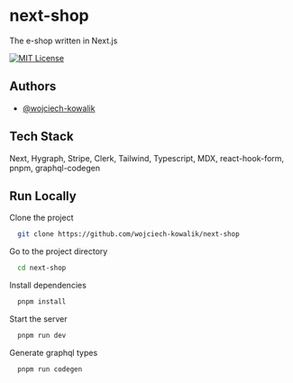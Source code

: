 # next-shop

The e-shop written in Next.js

[![MIT License](https://img.shields.io/badge/License-MIT-green.svg)](https://choosealicense.com/licenses/mit/)

## Authors

- [@wojciech-kowalik](https://www.github.com/wojciech-kowalik)

## Tech Stack

Next, Hygraph, Stripe, Clerk, Tailwind, Typescript, MDX, react-hook-form, pnpm, graphql-codegen

## Run Locally

Clone the project

```bash
  git clone https://github.com/wojciech-kowalik/next-shop
```

Go to the project directory

```bash
  cd next-shop
```

Install dependencies

```bash
  pnpm install
```

Start the server

```bash
  pnpm run dev
```

Generate graphql types

```bash
  pnpm run codegen
```
